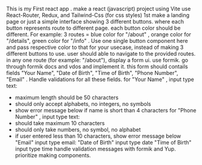 This is my First react app .
make a react (javascript) project using Vite
use React-Router, Redux, and Tailwind-Css (for css styles)
1st make a landing page or just a simple interface showing 3 different buttons. where each button represents route to different page. each button color should be different. 
For example: 3 routes = blue color for "/about" , orange color for "/details", green color for "/info" . Use one single button component here and pass respective color to that for your usecase, instead of making 3 different buttons to use. user should able to navigate to the provided routes. 
in any one route (for example: "/about"), display a form ui. use formik. go through formik docs and vdos and implement it. this form should contails fields "Your Name", "Date of Birth", "Time of Birth", "Phone Number", "Email" . 
Handle validations for all these fields. 
for "Your Name" , input type text: 
- maximum length should be 50 characters
- should only accept alphabets, no integers, no symbols
- show error message below if name is short than 4 characters
for "Phone Number" , input type text: 
- should take maximum 10 characters
- should only take numbers, no symbol, no alphabet
- if user entered less than 10 characters, show error message below
"Email"  input type email: 
"Date of Birth"  input type date
"Time of Birth"  input type time
handle validation messages with formik and Yup. 
prioritize making components.
